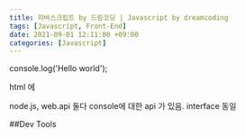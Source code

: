 ```yaml
---
title: 자바스크립트 by 드림코딩 | Javascript by dreamcoding
tags: [Javascript, Front-End]
date: 2021-09-01 12:11:00 +09:00
categories: [Javascript]
---
```


console.log('Hello world');

html 에 <script src="--.js"></script>

node.js, web.api 둘다 console에 대한 api 가 있음. interface 동일

##Dev Tools

